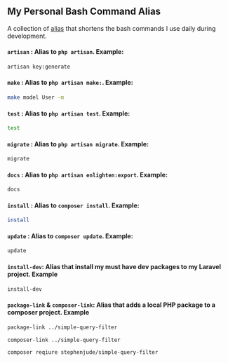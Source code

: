 ## My Personal Bash  Command Alias
A collection of [alias](https://github.com/stephenjude/personal_bash_profile/blob/main/.bash_profile) that shortens the bash commands I use daily during development.


#### `artisan` : Alias to `php artisan`. Example:
```bash
artisan key:generate
```

#### `make` : Alias to `php artisan make:`. Example:
```bash
make model User -m 
```

#### `test` : Alias to `php artisan test`. Example:
```bash
test 
```

#### `migrate` : Alias to `php artisan migrate`. Example:
```bash
migrate
```

#### `docs` : Alias to `php artisan enlighten:export`. Example:
```bash
docs 
```

#### `install` : Alias to `composer install`. Example:
```bash
install 
```

#### `update` : Alias to `composer update`. Example:
```bash
update 
```

####  `install-dev`: Alias that install my must have dev packages to my Laravel project. Example

```bash
install-dev
```


#### `package-link` & `composer-link`: Alias that adds a local PHP package to a composer project. Example

```bash
package-link ../simple-query-filter
```

```bash
composer-link ../simple-query-filter
```

```bash
composer reqiure stephenjude/simple-query-filter
```

